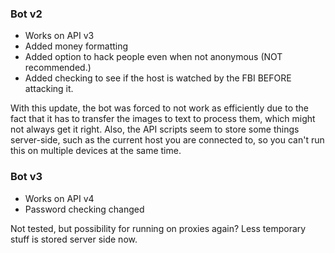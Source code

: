 ### Bot v2
+ Works on API v3
+ Added money formatting
+ Added option to hack people even when not anonymous (NOT recommended.)
+ Added checking to see if the host is watched by the FBI BEFORE attacking it.

With this update, the bot was forced to not work as efficiently due to the fact that it has to transfer the images to text to process them, which might not always get it right.
Also, the API scripts seem to store some things server-side, such as the current host you are connected to, so you can't run this on multiple devices at the same time.

### Bot v3
+ Works on API v4
+ Password checking changed

Not tested, but possibility for running on proxies again? Less temporary stuff is stored server side now.
